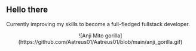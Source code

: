 ## Hello there
Currently improving my skills to become a full-fledged fullstack developer.

<div align="center">
  ![Anji Mito gorilla](https://github.com/Aatreus01/Aatreus01/blob/main/anji_gorilla.gif)
</div>




